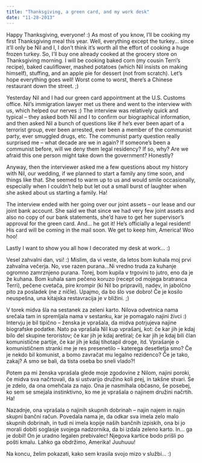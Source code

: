 ```yaml
---
title: "Thanksgiving, a green card, and my work desk"
date: "11-28-2013"
---
```


Happy Thanksgiving, everyone! :) As most of you know, I’ll be cooking my first Thanksgiving meal this year. Well, everything except the turkey… since it’ll only be Nil and I, I don’t think it’s worth all the effort of cooking a huge frozen turkey. So, I’ll buy one already cooked at the grocery store on Thanksgiving morning. I will be cooking baked corn (my cousin Terri’s recipe), baked cauliflower, mashed potatoes (which Nil insists on making himself), stuffing, and an apple pie for dessert (not from scratch). Let’s hope everything goes well! Worst come to worst, there’s a Chinese restaurant down the street. ;)

Yesterday Nil and I had our green card appointment at the U.S. Customs office. Nil’s immigration lawyer met us there and went to the interview with us, which helped our nerves :) The interview was relatively quick and typical – they asked both Nil and I to confirm our biographical information, and then asked Nil a bunch of questions like if he’s ever  been apart of a terrorist group, ever been arrested, ever been a member of the communist party, ever smuggled drugs, etc. The communist party question really surprised me – what decade are we in again? If someone’s been a communist before, will we deny them legal residency? If so, why? Are we afraid this one person might take down the government? Honestly?

Anyway, then the interviewer asked me a few questions about my history with Nil, our wedding, if we planned to start a family any time soon, and things like that. She seemed to warm up to us and would smile occasionally, especially when I couldn’t help but let out a small burst of laughter when she asked about us starting a family. Ha!

The interview ended with her going over our joint assets – our lease and our joint bank account. She said we that since we had very few joint assets and also no copy of our bank statements, she’d have to get her supervisor’s approval for the green card. And… he got it! He’s officially a legal resident! His card will be coming in the mail soon. We get to keep him, America! Woo hoo!

Lastly I want to show you all how I decorated my desk at work… :)

Vesel zahvalni dan, vsi! :) Mislim, da vi veste, da letos bom kuhala moj prvi zahvalna večerja. No, vse razen purana…Ni vredno truda za kuhanje ogromno zamrznjeno purana. Torej, bom kupila v trgovini to jutro, eno da je že kuhana. Bom kuhala sam pečeno koruzo (recept od mojega bratranca Terri), pečene cvetača, pire krompir (ki Nil bo pripravil), nadev, in jabolčno pito za posladek (ne z ničle). Upajmo, da bo šlo vse dobro! Če je kosilo neuspešna, una kitajska restavracija je v bližini. ;)

V torek midva šla na sestanek za zeleni karto. Nilova odvetnica nama srečala tam in spremljala nama v sestanku, kar je pomagalo najini živci :) Intervju je bil tipično – ženska je vprašala, da midva potrjujeva najine biografske podatke. Nato pa vprašala Nil kup vprašanj, kot: če kar jih je kdaj bilo del skupine teroristov;  če kar jih je kdaj aretiral; če kar jih je kdaj bili član komunistične partije, če kar jih je kdaj tihotapil droge, itd. Vprašanje o komunističnem stranki me je res presenetilo – katerega desetletja smo? Če je nekdo bil komunist, a bomo zavračat mu legalno rezidenco? Če je tako, zakaj? A smo se bali, da tista oseba bo sneli vlado?!

Potem pa mi ženska vprašala glede moje zgodovine z Nilom, najini poroki, če midva sva načrtovali, da si ustvarijo družino koli prej, in takšne stvari. Se je zdelo, da ona omehčala za najo. Ona je nasmihala občasno, še posebej, ko sem se smejala instinktivno, ko me je vprašala o najinem družini načrtih. Ha!

Nazadnje, ona vprašala o najinih skupnih dobrinah – najin najem in najin skupni bančni račun. Povedala nama je, da odkar sva imela zelo malo skupnih dobrinah, in tudi ni imela kopije naših bančnih izpiskih, ona bi jo morali dobiti soglasje svojega nadzornika, da bi izdala zeleno karto. In… ga je dobil! On je uradno legalen prebivalec! Njegova kartice bodo prišli po pošti kmalu. Lahko ga obdržimo, Amerika! Juuhuuu!

Na koncu, želim pokazati, kako sem krasila svojo mizo v službi… :) 

<!--more-->